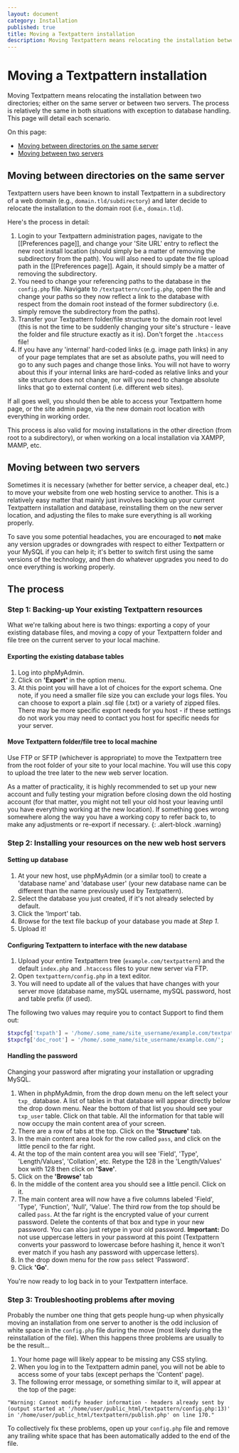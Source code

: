 ```yaml
---
layout: document
category: Installation
published: true
title: Moving a Textpattern installation
description: Moving Textpattern means relocating the installation between two directories; either on the same server or between two servers.
---
```


# Moving a Textpattern installation

Moving Textpattern means relocating the installation between two directories; either on the same server or between two servers. The process is relatively the same in both situations with exception to database handling. This page will detail each scenario.

On this page:

* [Moving between directories on the same server](#moving-between-directories-on-the-same-server)
* [Moving between two servers](#moving-between-two-servers)

## Moving between directories on the same server

Textpattern users have been known to install Textpattern in a subdirectory of a web domain (e.g., `domain.tld/subdirectory`) and later decide to relocate the installation to the domain root (i.e., `domain.tld`).

Here's the process in detail:

1. Login to your Textpattern administration pages, navigate to the [[Preferences page]], and change your 'Site URL' entry to reflect the new root install location (should simply be a matter of removing the subdirectory from the path). You will also need to update the file upload path in the [[Preferences page]]. Again, it should simply be a matter of removing the subdirectory.
2. You need to change your referencing paths to the database in the `config.php` file. Navigate to `/textpattern/config.php`, open the file and change your paths so they now reflect a link to the database with respect from the domain root instead of the former subdirectory (i.e. simply remove the subdirectory from the paths).
3. Transfer your Textpattern folder/file structure to the domain root level (this is not the time to be suddenly changing your site's structure - leave the folder and file structure exactly as it is). Don't forget the `.htaccess` file!
4. If you have any 'internal' hard-coded links (e.g. image path links) in any of your page templates that are set as absolute paths, you will need to go to any such pages and change those links. You will not have to worry about this if your internal links are hard-coded as relative links and your site structure does not change, nor will you need to change absolute links that go to external content (i.e. different web sites).

If all goes well, you should then be able to access your Textpattern home page, or the site admin page, via the new domain root location with everything in working order.

This process is also valid for moving installations in the other direction (from root to a subdirectory), or when working on a local installation via XAMPP, MAMP, etc.


## Moving between two servers

Sometimes it is necessary (whether for better service, a cheaper deal, etc.) to move your website from one web hosting service to another. This is a relatively easy matter that mainly just involves backing up your current Textpattern installation and database, reinstalling them on the new server location, and adjusting the files to make sure everything is all working properly.

To save you some potential headaches, you are encouraged to **not** make any version upgrades or downgrades with respect to either Textpattern or your MySQL if you can help it; it's better to switch first using the same versions of the technology, and then do whatever upgrades you need to do once everything is working properly.

## The process

### Step 1: Backing-up Your existing Textpattern resources

What we're talking about here is two things: exporting a copy of your existing database files, and moving a copy of your Textpattern folder and file tree on the current server to your local machine.

#### Exporting the existing database tables

1. Log into phpMyAdmin.
2. Click on **'Export'** in the option menu.
3. At this point you will have a lot of choices for the export schema. One note, if you need a smaller file size you can exclude your logs files. You can choose to export a plain .sql file (.txt) or a variety of zipped files. There may be more specific export needs for you host - if these settings do not work you may need to contact you host for specific needs for your server.

#### Move Textpattern folder/file tree to local machine

Use FTP or SFTP (whichever is appropriate) to move the Textpattern tree from the root folder of your site to your local machine. You will use this copy to upload the tree later to the new web server location.

As a matter of practicality, it is highly recommended to set up your new account and fully testing your migration before closing down the old hosting account (for that matter, you might not tell your old host your leaving until you have everything working at the new location). If something goes wrong somewhere along the way you have a working copy to refer back to, to make any adjustments or re-export if necessary.
{: .alert-block .warning}

### Step 2: Installing your resources on the new web host servers

#### Setting up database

1. At your new host, use phpMyAdmin (or a similar tool) to create a 'database name' and 'database user' (your new database name can be different than the name previously used by Textpattern).
2. Select the database you just created, if it's not already selected by default.
3. Click the 'Import' tab.
4. Browse for the text file backup of your database you made at *Step 1*.
5. Upload it!

#### Configuring Textpattern to interface with the new database

1. Upload your entire Textpattern tree (`example.com/textpattern`) and the default `index.php` and `.htaccess` files to your new server via FTP.
2. Open `textpattern/config.php` in a text editor.
3. You will need to update all of the values that have changes with your server move (database name, mySQL username, mySQL password, host and table prefix (if used).

The following two values may require you to contact Support to find them out:

~~~ php
$txpcfg['txpath'] = '/home/.some_name/site_username/example.com/textpattern';
$txpcfg['doc_root'] = '/home/.some_name/site_username/example.com/';
~~~

#### Handling the password

Changing your password after migrating your installation or upgrading MySQL.

1. When in phpMyAdmin, from the drop down menu on the left select your `txp_` database. A list of tables in that database will appear directly below the drop down menu. Near the bottom of that list you should see your `txp_user` table. Click on that table. All the information for that table will now occupy the main content area of your screen.
2. There are a row of tabs at the top. Click on the **'Structure'** tab.
3. In the main content area look for the row called `pass`, and click on the little pencil to the far right.
4. At the top of the main content area you will see 'Field', 'Type', 'Length/Values', 'Collation', etc. Retype the 128 in the 'Length/Values' box with 128 then click on **'Save'**.
5. Click on the **'Browse'** tab
6. In the middle of the content area you should see a little pencil. Click on it.
7. The main content area will now have a five columns labeled 'Field', 'Type', 'Function', 'Null', 'Value'. The third row from the top should be called `pass`. At the far right is the encrypted value of your current password. Delete the contents of that box and type in your new password. You can also just retype in your old password. **Important:** Do not use uppercase letters in your password at this point (Textpattern converts your password to lowercase before hashing it, hence it won't ever match if you hash any password with uppercase letters).
8. In the drop down menu for the row `pass` select 'Password'.
9. Click **'Go'**.

You're now ready to log back in to your Textpattern interface.

### Step 3: Troubleshooting problems after moving

Probably the number one thing that gets people hung-up when physically moving an installation from one server to another is the odd inclusion of white space in the `config.php` file during the move (most likely during the reinstallation of the file). When this happens three problems are usually to be the result...

1. Your home page will likely appear to be missing any CSS styling.
2. When you log in to the Textpattern admin panel, you will not be able to access some of your tabs (except perhaps the 'Content' page).
3. The following error message, or something similar to it, will appear at the top of the page:

~~~
"Warning: Cannot modify header information - headers already sent by (output started at '/home/user/public_html/textpattern/config.php:13)' in '/home/user/public_html/textpattern/publish.php' on line 170."
~~~

To collectively fix these problems, open up your `config.php` file and remove any trailing white space that has been automatically added to the end of the file.
